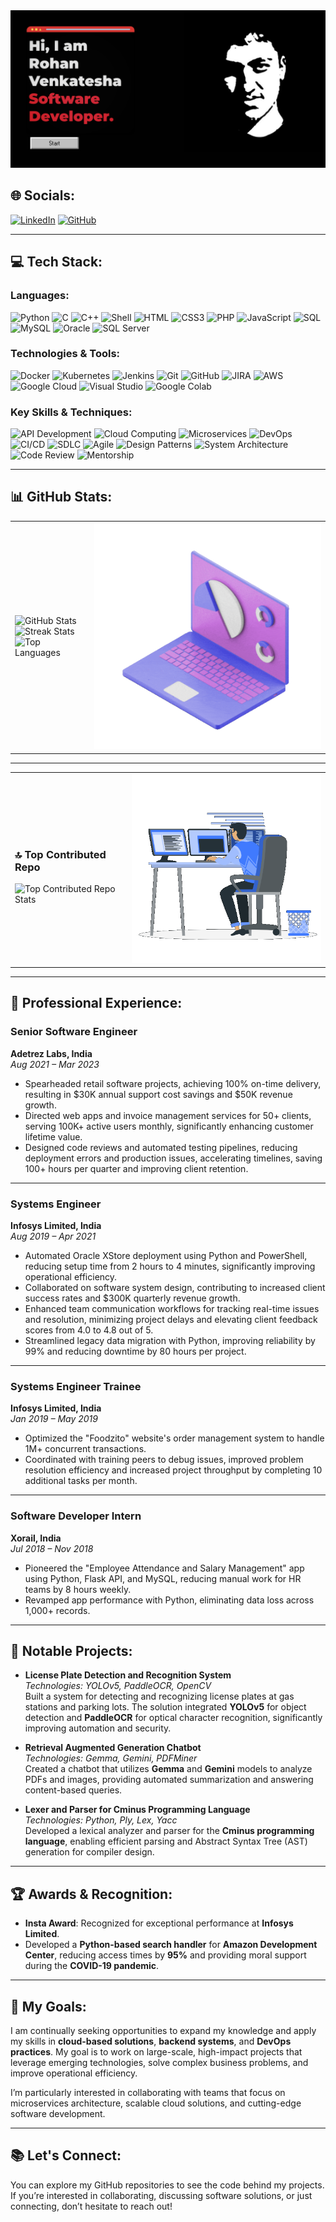 <div align="center"> <img src="Hi I am Rohan Venkatesha Software Engineer_20241228_040050_0000.jpg"> </div>

## 🌐 **Socials**:
[![LinkedIn](https://img.shields.io/badge/LinkedIn-%230077B5.svg?style=for-the-badge&logo=linkedin&logoColor=white)](https://www.linkedin.com/in/rohan-venkatesha/) 
[![GitHub](https://img.shields.io/badge/GitHub-%23121011.svg?style=for-the-badge&logo=github&logoColor=white)](https://github.com/rohanvenkatesha/)

---

## 💻 **Tech Stack**:
### Languages:
![Python](https://img.shields.io/badge/python-3670A0?style=for-the-badge&logo=python&logoColor=ffdd54) 
![C](https://img.shields.io/badge/c-%2300599C.svg?style=for-the-badge&logo=c&logoColor=white) 
![C++](https://img.shields.io/badge/c%2B%2B-%2300599C.svg?style=for-the-badge&logo=c%2B%2B&logoColor=white) 
![Shell](https://img.shields.io/badge/shell-%231D6D3B.svg?style=for-the-badge&logo=gnubash&logoColor=white) 
![HTML](https://img.shields.io/badge/html5-%23E34F26.svg?style=for-the-badge&logo=html5&logoColor=white) 
![CSS3](https://img.shields.io/badge/css3-%231572B6.svg?style=for-the-badge&logo=css3&logoColor=white) 
![PHP](https://img.shields.io/badge/php-%2378C1F2.svg?style=for-the-badge&logo=php&logoColor=white) 
![JavaScript](https://img.shields.io/badge/javascript-%23323330.svg?style=for-the-badge&logo=javascript&logoColor=%23F7DF1E) 
![SQL](https://img.shields.io/badge/sql-%2307405e.svg?style=for-the-badge&logo=sql&logoColor=white) 
![MySQL](https://img.shields.io/badge/mysql-4479A1.svg?style=for-the-badge&logo=mysql&logoColor=white) 
![Oracle](https://img.shields.io/badge/oracle-%23F80000.svg?style=for-the-badge&logo=oracle&logoColor=white) 
![SQL Server](https://img.shields.io/badge/sql%20server-%23CC2927.svg?style=for-the-badge&logo=microsoft-sql-server&logoColor=white)

### Technologies & Tools:
![Docker](https://img.shields.io/badge/docker-%232496ED.svg?style=for-the-badge&logo=docker&logoColor=white) 
![Kubernetes](https://img.shields.io/badge/kubernetes-%23326CE5.svg?style=for-the-badge&logo=kubernetes&logoColor=white) 
![Jenkins](https://img.shields.io/badge/jenkins-%232C5263.svg?style=for-the-badge&logo=jenkins&logoColor=white) 
![Git](https://img.shields.io/badge/git-%23F05033.svg?style=for-the-badge&logo=git&logoColor=white) 
![GitHub](https://img.shields.io/badge/github-%23121011.svg?style=for-the-badge&logo=github&logoColor=white) 
![JIRA](https://img.shields.io/badge/jira-%23000544.svg?style=for-the-badge&logo=jira&logoColor=white) 
![AWS](https://img.shields.io/badge/AWS-%23FF9900.svg?style=for-the-badge&logo=amazon-aws&logoColor=white) 
![Google Cloud](https://img.shields.io/badge/google%20cloud-%234285F4.svg?style=for-the-badge&logo=google-cloud&logoColor=white) 
![Visual Studio](https://img.shields.io/badge/Visual%20Studio-%23007396.svg?style=for-the-badge&logo=visual-studio&logoColor=white) 
![Google Colab](https://img.shields.io/badge/Google%20Colab-%23F9AB00.svg?style=for-the-badge&logo=google-colab&logoColor=white)

### Key Skills & Techniques:
![API Development](https://img.shields.io/badge/API%20Development-%23FF5722.svg?style=for-the-badge&logo=api&logoColor=white) 
![Cloud Computing](https://img.shields.io/badge/Cloud%20Computing-%2300C1D4.svg?style=for-the-badge&logo=cloudflare&logoColor=white) 
![Microservices](https://img.shields.io/badge/Microservices-%23E11D21.svg?style=for-the-badge&logo=docker&logoColor=white) 
![DevOps](https://img.shields.io/badge/DevOps-%230F1C50.svg?style=for-the-badge&logo=jenkins&logoColor=white) 
![CI/CD](https://img.shields.io/badge/CI%2FCD-%2344A0F4.svg?style=for-the-badge&logo=jenkins&logoColor=white) 
![SDLC](https://img.shields.io/badge/SDLC-%231664F6.svg?style=for-the-badge&logo=azuredevops&logoColor=white) 
![Agile](https://img.shields.io/badge/Agile-%23FFB300.svg?style=for-the-badge&logo=atlassian&logoColor=white) 
![Design Patterns](https://img.shields.io/badge/Design%20Patterns-%23F29C11.svg?style=for-the-badge&logo=java&logoColor=white) 
![System Architecture](https://img.shields.io/badge/System%20Architecture-%234B76A8.svg?style=for-the-badge&logo=aws&logoColor=white) 
![Code Review](https://img.shields.io/badge/Code%20Review-%232A6D3F.svg?style=for-the-badge&logo=github&logoColor=white) 
![Mentorship](https://img.shields.io/badge/Mentorship-%23D50032.svg?style=for-the-badge&logo=people&logoColor=white)


---

## 📊 GitHub Stats:

<table style="border-collapse: collapse; border: none; width: 100%;">
  <tr style="border: none;">
    <td style="border: none;">
      <img src="https://github-readme-stats.vercel.app/api?username=rohanvenkatesha&theme=dark&hide_border=false&include_all_commits=false&count_private=false" alt="GitHub Stats"/><br/>
      <img src="https://github-readme-streak-stats.herokuapp.com/?user=rohanvenkatesha&theme=dark&hide_border=false" alt="Streak Stats"/><br/>
      <img src="https://github-readme-stats.vercel.app/api/top-langs/?username=rohanvenkatesha&theme=dark&hide_border=false&include_all_commits=false&count_private=false&layout=compact" alt="Top Languages"/>
    </td>
    <td style="border: none; text-align: center; vertical-align: middle;">
      <img alt="Coding" width="400" src="https://github.com/rohanvenkatesha/rohanvenkatesha/blob/main/242390692-0b335028-1d3d-4ee5-b5b3-a373d499be7e.gif"/>
    </td>
  </tr>
</table>

---

<table>
  <tr>
    <td>
      <h3>🔝 Top Contributed Repo</h3>
      <img src="https://github-contributor-stats.vercel.app/api?username=rohanvenkatesha&limit=5&theme=dark&combine_all_yearly_contributions=true" alt="Top Contributed Repo Stats"/>
    </td>
    <td>
      <img alt="Coding" width="400" src="https://github.com/rohanvenkatesha/rohanvenkatesha/blob/main/229223263-cf2e4b07-2615-4f87-9c38-e37600f8381a.gif"/>
    </td>
  </tr>
</table>

---

## 🔧 **Professional Experience**:

### Senior Software Engineer  
**Adetrez Labs, India**  
*Aug 2021 – Mar 2023*  
- Spearheaded retail software projects, achieving 100% on-time delivery, resulting in $30K annual support cost savings and $50K revenue growth.
- Directed web apps and invoice management services for 50+ clients, serving 100K+ active users monthly, significantly enhancing customer lifetime value.
- Designed code reviews and automated testing pipelines, reducing deployment errors and production issues, accelerating timelines, saving 100+ hours per quarter and improving client retention.

---

### Systems Engineer  
**Infosys Limited, India**  
*Aug 2019 – Apr 2021*  
- Automated Oracle XStore deployment using Python and PowerShell, reducing setup time from 2 hours to 4 minutes, significantly improving operational efficiency.
- Collaborated on software system design, contributing to increased client success rates and $300K quarterly revenue growth.
- Enhanced team communication workflows for tracking real-time issues and resolution, minimizing project delays and elevating client feedback scores from 4.0 to 4.8 out of 5.
- Streamlined legacy data migration with Python, improving reliability by 99% and reducing downtime by 80 hours per project.

---

### Systems Engineer Trainee  
**Infosys Limited, India**  
*Jan 2019 – May 2019*  
- Optimized the "Foodzito" website's order management system to handle 1M+ concurrent transactions.
- Coordinated with training peers to debug issues, improved problem resolution efficiency and increased project throughput by completing 10 additional tasks per month.

---

### Software Developer Intern  
**Xorail, India**  
*Jul 2018 – Nov 2018*  
- Pioneered the "Employee Attendance and Salary Management" app using Python, Flask API, and MySQL, reducing manual work for HR teams by 8 hours weekly.
- Revamped app performance with Python, eliminating data loss across 1,000+ records.

---

## 💼 **Notable Projects**:

- **License Plate Detection and Recognition System**  
  *Technologies: YOLOv5, PaddleOCR, OpenCV*  
  Built a system for detecting and recognizing license plates at gas stations and parking lots. The solution integrated **YOLOv5** for object detection and **PaddleOCR** for optical character recognition, significantly improving automation and security.

- **Retrieval Augmented Generation Chatbot**  
  *Technologies: Gemma, Gemini, PDFMiner*  
  Created a chatbot that utilizes **Gemma** and **Gemini** models to analyze PDFs and images, providing automated summarization and answering content-based queries.

- **Lexer and Parser for Cminus Programming Language**  
  *Technologies: Python, Ply, Lex, Yacc*  
  Developed a lexical analyzer and parser for the **Cminus programming language**, enabling efficient parsing and Abstract Syntax Tree (AST) generation for compiler design.

---

## 🏆 **Awards & Recognition**:
- **Insta Award**: Recognized for exceptional performance at **Infosys Limited**.
- Developed a **Python-based search handler** for **Amazon Development Center**, reducing access times by **95%** and providing moral support during the **COVID-19 pandemic**.

---

## 🚀 **My Goals**:
I am continually seeking opportunities to expand my knowledge and apply my skills in **cloud-based solutions**, **backend systems**, and **DevOps practices**. My goal is to work on large-scale, high-impact projects that leverage emerging technologies, solve complex business problems, and improve operational efficiency.

I’m particularly interested in collaborating with teams that focus on microservices architecture, scalable cloud solutions, and cutting-edge software development.

---

## 📚 **Let's Connect**:
You can explore my GitHub repositories to see the code behind my projects. If you’re interested in collaborating, discussing software solutions, or just connecting, don’t hesitate to reach out!

